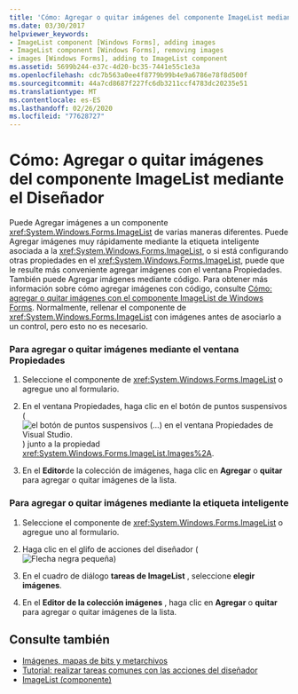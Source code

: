 ```yaml
---
title: 'Cómo: Agregar o quitar imágenes del componente ImageList mediante el Diseñador'
ms.date: 03/30/2017
helpviewer_keywords:
- ImageList component [Windows Forms], adding images
- ImageList component [Windows Forms], removing images
- images [Windows Forms], adding to ImageList component
ms.assetid: 5699b244-e37c-4d20-bc35-7441e55c1e3a
ms.openlocfilehash: cdc7b563a0ee4f8779b99b4e9a6786e78f8d500f
ms.sourcegitcommit: 44a7cd8687f227fc6db3211ccf4783dc20235e51
ms.translationtype: MT
ms.contentlocale: es-ES
ms.lasthandoff: 02/26/2020
ms.locfileid: "77628727"
---
```

# <a name="how-to-add-or-remove-imagelist-images-with-the-designer"></a>Cómo: Agregar o quitar imágenes del componente ImageList mediante el Diseñador

Puede Agregar imágenes a un componente <xref:System.Windows.Forms.ImageList> de varias maneras diferentes. Puede Agregar imágenes muy rápidamente mediante la etiqueta inteligente asociada a la <xref:System.Windows.Forms.ImageList>, o si está configurando otras propiedades en el <xref:System.Windows.Forms.ImageList>, puede que le resulte más conveniente agregar imágenes con el ventana Propiedades. También puede Agregar imágenes mediante código. Para obtener más información sobre cómo agregar imágenes con código, consulte [Cómo: agregar o quitar imágenes con el componente ImageList de Windows Forms](how-to-add-or-remove-images-with-the-windows-forms-imagelist-component.md). Normalmente, rellenar el componente de <xref:System.Windows.Forms.ImageList> con imágenes antes de asociarlo a un control, pero esto no es necesario.

### <a name="to-add-or-remove-images-by-using-the-properties-window"></a>Para agregar o quitar imágenes mediante el ventana Propiedades

1. Seleccione el componente de <xref:System.Windows.Forms.ImageList> o agregue uno al formulario.

2. En el ventana Propiedades, haga clic en el botón de puntos suspensivos (![el botón de puntos suspensivos (...) en el ventana Propiedades de Visual Studio.](./media/visual-studio-ellipsis-button.png)) junto a la propiedad <xref:System.Windows.Forms.ImageList.Images%2A>.

3. En el **Editor**de la colección de imágenes, haga clic en **Agregar** o **quitar** para agregar o quitar imágenes de la lista.

### <a name="to-add-or-remove-images-using-the-smart-tag"></a>Para agregar o quitar imágenes mediante la etiqueta inteligente

1. Seleccione el componente de <xref:System.Windows.Forms.ImageList> o agregue uno al formulario.

2. Haga clic en el glifo de acciones del diseñador (![Flecha negra pequeña](./media/designer-actions-glyph.gif))

3. En el cuadro de diálogo **tareas de ImageList** , seleccione **elegir imágenes**.

4. En el **Editor de la colección imágenes** , haga clic en **Agregar** o **quitar** para agregar o quitar imágenes de la lista.

## <a name="see-also"></a>Consulte también

- [Imágenes, mapas de bits y metarchivos](../advanced/images-bitmaps-and-metafiles.md)
- [Tutorial: realizar tareas comunes con las acciones del diseñador](perform-common-tasks-design-actions.md)
- [ImageList (componente)](imagelist-component-windows-forms.md)
